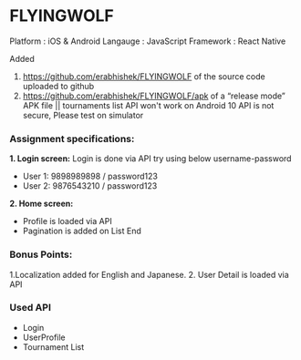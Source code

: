 #  FLYINGWOLF

Platform : iOS & Android
Langauge : JavaScript
Framework : React Native


Added
1.  https://github.com/erabhishek/FLYINGWOLF of the source code uploaded to github 
2. https://github.com/erabhishek/FLYINGWOLF/apk of a “release mode” APK file  || tournaments list API won't work on Android 10 API is not secure, Please test on simulator 


### Assignment specifications:

**1. Login screen:**
Login is done via API  try using below username-password
* User 1: 9898989898 / password123
* User 2: 9876543210 / password123
      
**2. Home screen:**
* Profile is loaded via API
* Pagination is added on List End

    
### Bonus Points:
1.Localization added for  English and Japanese.
2. User Detail is loaded via API 


### Used  API
* Login 
* UserProfile
* Tournament List
